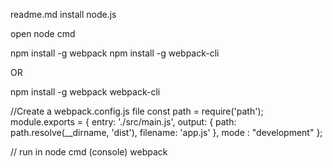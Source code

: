 readme.md
install node.js

open node cmd

npm install -g webpack 
npm install -g webpack-cli

OR

npm install -g webpack webpack-cli

//Create a webpack.config.js file
const path = require('path');
module.exports = {
  entry: './src/main.js',
  output: {
    path: path.resolve(__dirname, 'dist'),
    filename: 'app.js'
  },
  mode : "development"
};

// run in node cmd (console)
webpack